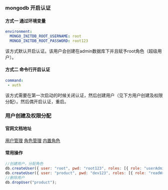 ### mongodb 开启认证
#### 方式一 通过环境变量
```yaml
environment:
  MONGO_INITDB_ROOT_USERNAME: root
  MONGO_INITDB_ROOT_PASSWORD: root123
```
该方式默认开启认证。该用户会创建在admin数据库下并且赋予root角色（超级用户）。

#### 方式二 命令行开启认证
```yaml
command:
 - auth
```
该方式需要在第一次启动的时候关闭认证，然后创建用户（见下方用户创建及权限分配）。然后偶开启认证，重启。

### 用户创建及权限分配
#### 官网文档地址
[用户管理](https://docs.mongodb.com/manual/reference/method/js-user-management)
[角色管理](https://docs.mongodb.com/manual/reference/method/js-role-management)
[内置角色](https://docs.mongodb.com/manual/reference/built-in-roles/index.html)
#### 常用操作
```javascript
//创建用户，分配角色
db.createUser({ user: "root", pwd: "root123", roles: [{ role: "userAdminAnyDatabase", db: "admin" }] });
db.createUser({ user: "product", pwd: "dev123", roles: [{ role: "readWrite", db: "product" }] });
//删除用户
db.dropUser("product");
```



